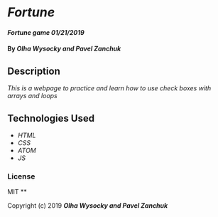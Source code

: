 # _Fortune_

#### _Fortune game 01/21/2019_

#### By _**Olha Wysocky and Pavel Zanchuk**_

## Description

_This is a webpage to practice and learn how to use check boxes with arrays and loops_


## Technologies Used

* _HTML_
* _CSS_
* _ATOM_
* _JS_

### License
MIT
**

Copyright (c) 2019 **_Olha Wysocky and Pavel Zanchuk_**
